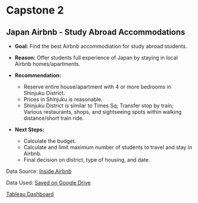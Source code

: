 # Capstone 2
## Japan Airbnb - Study Abroad Accommodations

* **Goal:** Find the best Airbnb accommodiation for study abroad students.

* **Reason:** Offer students full experience of Japan by staying in local Airbnb homes/apartments.

* **Recommendation:**
    * Reserve entire house/apartment with 4 or more bedrooms in Shinjuku District.
    * Prices in Shinjuku is reasonable.
    * Shinjuku District is similar to Times Sq; Transfer stop by train; Various restaurants, shops, and sightseeing spots within walking distance/short train ride.

* **Next Steps:**
    * Calculate the budget.
    * Calculate and limit maximum number of students to travel and stay in Airbnb.
    * Final decision on district, type of housing, and date.

Data Source: [Inside Airbnb](http://insideairbnb.com/get-the-data.html)

Data Used: [Saved on Google Drive](https://bit.ly/2BYg5n0)

[Tableau Dashboard](https://public.tableau.com/views/DistrictsinTokyo/Dashboard1?:language=en&:display_count=y&publish=yes&:origin=viz_share_link)